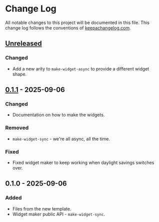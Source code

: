 # Change Log
All notable changes to this project will be documented in this file. This change log follows the conventions of [keepachangelog.com](http://keepachangelog.com/).

## [Unreleased]
### Changed
- Add a new arity to `make-widget-async` to provide a different widget shape.

## [0.1.1] - 2025-09-06
### Changed
- Documentation on how to make the widgets.

### Removed
- `make-widget-sync` - we're all async, all the time.

### Fixed
- Fixed widget maker to keep working when daylight savings switches over.

## 0.1.0 - 2025-09-06
### Added
- Files from the new template.
- Widget maker public API - `make-widget-sync`.

[Unreleased]: https://github.com/hst/english-study-helper-clj/compare/0.1.1...HEAD
[0.1.1]: https://github.com/hst/english-study-helper-clj/compare/0.1.0...0.1.1
